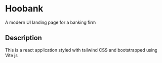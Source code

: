 # Hoobank
A modern UI landing page for a banking firm

## Description
This is a react application styled with tailwind CSS and bootstrapped using Vite js